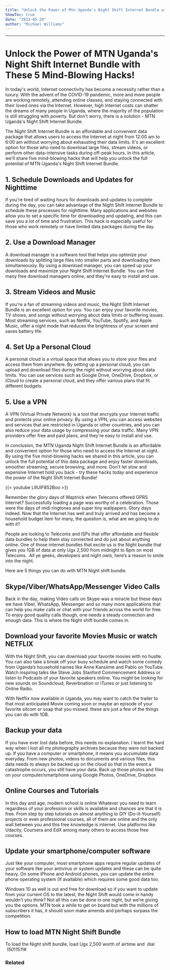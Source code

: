 ```yaml
---
title: "Unlock the Power of Mtn Uganda's Night Shift Internet Bundle with These 5 Mind-Blowing Hacks!"
ShowToc: true 
date: "2023-05-20"
author: "Michael Williams"
---
```

*****
# Unlock the Power of MTN Uganda's Night Shift Internet Bundle with These 5 Mind-Blowing Hacks!

In today's world, Internet connectivity has become a necessity rather than a luxury. With the advent of the COVID-19 pandemic, more and more people are working remotely, attending online classes, and staying connected with their loved ones via the Internet. However, high Internet costs can shatter the dreams of many people in Uganda, where the majority of the population is still struggling with poverty. But don't worry, there is a solution - MTN Uganda's Night Shift Internet Bundle.

The Night Shift Internet Bundle is an affordable and convenient data package that allows users to access the Internet at night from 12:00 am to 6:00 am without worrying about exhausting their data limits. It's an excellent option for those who need to download large files, stream videos, or perform other data-intensive tasks during off-peak hours. In this article, we'll share five mind-blowing hacks that will help you unlock the full potential of MTN Uganda's Night Shift Internet Bundle.

## 1. Schedule Downloads and Updates for Nighttime

If you're tired of waiting hours for downloads and updates to complete during the day, you can take advantage of the Night Shift Internet Bundle to schedule these processes for nighttime. Many applications and websites allow you to set a specific time for downloading and updating, and this can save you a lot of time and frustration. This hack is especially useful for those who work remotely or have limited data packages during the day.

## 2. Use a Download Manager

A download manager is a software tool that helps you optimize your downloads by splitting large files into smaller parts and downloading them simultaneously. By using a download manager, you can speed up your downloads and maximize your Night Shift Internet Bundle. You can find many free download managers online, and they're easy to install and use.

## 3. Stream Videos and Music

If you're a fan of streaming videos and music, the Night Shift Internet Bundle is an excellent option for you. You can enjoy your favorite movies, TV shows, and songs without worrying about data limits or buffering issues. Most streaming services, such as Netflix, YouTube, Spotify, and Apple Music, offer a night mode that reduces the brightness of your screen and saves battery life.

## 4. Set Up a Personal Cloud

A personal cloud is a virtual space that allows you to store your files and access them from anywhere. By setting up a personal cloud, you can upload and download files during the night without worrying about data limits. You can use services such as Google Drive, OneDrive, Dropbox, or iCloud to create a personal cloud, and they offer various plans that fit different budgets.

## 5. Use a VPN

A VPN (Virtual Private Network) is a tool that encrypts your Internet traffic and protects your online privacy. By using a VPN, you can access websites and services that are restricted in Uganda or other countries, and you can also reduce your data usage by compressing your data traffic. Many VPN providers offer free and paid plans, and they're easy to install and use.

In conclusion, the MTN Uganda Night Shift Internet Bundle is an affordable and convenient option for those who need to access the Internet at night. By using the five mind-blowing hacks we shared in this article, you can unlock the full potential of this data package and enjoy faster downloads, smoother streaming, secure browsing, and more. Don't let slow and expensive Internet hold you back - try these hacks today and experience the power of the Night Shift Internet Bundle!

{{< youtube L9UIF852Boo >}} 



Remember the glory days of Waptrick when Telecoms offered GPRS Internet? Successfully loading a page was worthy of a celebration. Those were the days of midi ringtones and super tiny wallpapers. Glory days indeed. Now that the Internet has well and truly arrived and has become a household budget item for many, the question is, what are we going to do with it? 
 
People are looking to Telecoms and ISPs that offer affordable and flexible data bundles to help them stay connected and do just about anything online. One of those internet bundles that excite us is the Night bundle that gives you 1GB of data at only Ugx 2,500 from midnight to 6pm on most Telecoms.  All ye geeks, developers and night owls, here’s a reason to smile into the night.

 
Here are 5 things you can do with MTN Night shift bundle. 
 
## Skype/Viber/WhatsApp/Messenger Video Calls
 
Back in the day, making Video calls on Skype was a miracle but these days we have Viber, WhatsApp, Messenger and so many more applications that can help you make calls or chat with your friends across the world for free. To enjoy good quality calls though, one needs a steady connection and enough data. This is where the Night shift bundle comes in. 
 
## Download your favorite Movies Music or watch NETFLIX
 
With the Night Shift, you can download your favorite movies with no hustle. You can also take a break off your busy schedule and watch some comedy from Uganda’s household names like Anne Kansiime and Pablo on YouTube. Watch inspiring talks like Steve Jobs Stanford Commencement Address or listen to Podcasts of your favorite speakers online. You might be looking for new sounds on Soundcloud, Reverbnation or iTunes or just listening to Online Radio. 
 
With Netflix now available in Uganda, you may want to catch the trailer to that most anticipated Movie coming soon or maybe an episode of your favorite sitcom or soap that you missed. these are just a few of the things you can do with 1GB.
 
## Backup your data
 
If you have ever lost data before, this needs no explanation. I learnt the hard way when I lost all my photography archives because they were not backed up. If you have a computer or smartphone, it means you accumulate data everyday. From new photos, videos to documents and various files, this data needs to always be backed up on the cloud so that in the event a catastrophe occurs, you still have your data. Back up those photos and files on your computer/smartphone using Google Photos, OneDrive, Dropbox
 
## Online Courses and Tutorials
 
In this day and age, modern school is online Whatever you need to learn regardless of your profession or skills is available and chances are that it is free. From step by step tutorials on almost anything to DIY (Do-It-Yourself) projects or even professional courses, all of them are online and the only wall between you and this free knowledge is internet. Use platforms like Udacity, Coursera and EdX among many others to access those free courses. 
 
## Update your smartphone/computer software 
 
Just like your computer, most smartphone apps require regular updates of your software like your antivirus or system updates and these can be quite heavy. On some iPhone and Android phones, you can update the entire phone operating system (If available) which requires some good data too. 
 
Windows 10 as well is out and free for download so if you want to update from your current OS to the latest, the Night Shift would come in handy wouldn’t you think? Not all this can be done in one night, but we’re giving you the options. MTN took a while to get on board but with the millions of subscribers it has, it should soon make amends and perhaps surpass the competition.

 
## How to load MTN Night Shift Bundle
 
To load the Night shift bundle, load Ugx 2,500 worth of airtime and  dial  *150*1*1*5*1*1#
 
### Related



